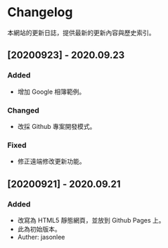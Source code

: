 # Changelog

本網站的更新日誌，提供最新的更新內容與歷史索引。

## [20200923] - 2020.09.23
### Added
- 增加 Google 相簿範例。

### Changed
- 改採 Github 專案開發模式。

### Fixed
- 修正遠端修改更新功能。

## [20200921] - 2020.09.21
### Added
- 改寫為 HTML5 靜態網頁，並放到 Github Pages 上。
- 此為初始版本。
- Auther: jasonlee
